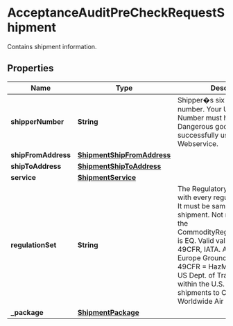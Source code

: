 

# AcceptanceAuditPreCheckRequestShipment

Contains shipment information.

## Properties

| Name | Type | Description | Notes |
|------------ | ------------- | ------------- | -------------|
|**shipperNumber** | **String** | Shipper�s six digit account number.  Your UPS Account Number must have correct Dangerous goods contract to successfully use this Webservice. |  |
|**shipFromAddress** | [**ShipmentShipFromAddress**](ShipmentShipFromAddress.md) |  |  |
|**shipToAddress** | [**ShipmentShipToAddress**](ShipmentShipToAddress.md) |  |  |
|**service** | [**ShipmentService**](ShipmentService.md) |  |  |
|**regulationSet** | **String** | The Regulatory set associated with every regulated shipment. It must be same across the shipment. Not required when the CommodityRegulatedLevelCode is EQ.  Valid values: ADR, 49CFR, IATA.  ADR &#x3D; Europe to Europe Ground Movement 49CFR &#x3D; HazMat regulated by US Dept. of Transportation within the U.S. or ground shipments to Canada    IATA&#x3D; Worldwide Air movement. |  [optional] |
|**_package** | [**ShipmentPackage**](ShipmentPackage.md) |  |  |



